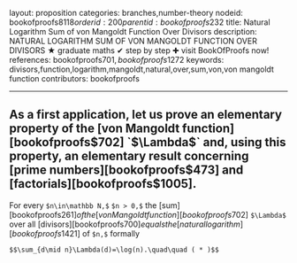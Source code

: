 layout: proposition
categories: branches,number-theory
nodeid: bookofproofs$8118
orderid: 200
parentid: bookofproofs$232
title: Natural Logarithm Sum of von Mangoldt Function Over Divisors
description: NATURAL LOGARITHM SUM OF VON MANGOLDT FUNCTION OVER DIVISORS &#9733; graduate maths &#10004; step by step &#10010; visit BookOfProofs now!
references: bookofproofs$701,bookofproofs$1272
keywords: divisors,function,logarithm,mangoldt,natural,over,sum,von,von mangoldt function
contributors: bookofproofs

---
As a first application, let us prove an elementary property of the [von Mangoldt function][bookofproofs$702] `$\Lambda$` and, using this property, an elementary result concerning [prime numbers][bookofproofs$473] and [factorials][bookofproofs$1005].
---

For every `$n\in\mathbb N,$` `$n > 0,$` the [sum][bookofproofs$261] of the [von Mangoldt function][bookofproofs$702] `$\Lambda$` over all [divisors][bookofproofs$700] equals the [natural logarithm][bookofproofs$1421] of `$n,$` formally

`$$\sum_{d\mid n}\Lambda(d)=\log(n).\quad\quad ( * )$$`
